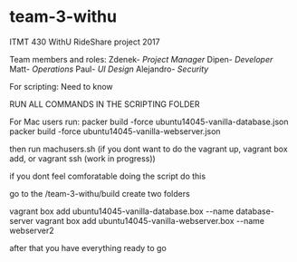 # team-3-withu
ITMT 430 WithU RideShare project 2017

Team members and roles:
Zdenek- *Project Manager*
Dipen- *Developer*
Matt- *Operations*
Paul- *UI Design* 
Alejandro- *Security*


For scripting: Need to know

RUN ALL COMMANDS IN THE SCRIPTING FOLDER

For Mac users run:
packer build -force ubuntu14045-vanilla-database.json
packer build -force ubuntu14045-vanilla-webserver.json

then run machusers.sh (if you dont want to do the vagrant up, vagrant box add, or vagrant ssh (work in progress))

if you dont feel comforatable doing the script do this

go to the /team-3-withu/build
create two folders 

vagrant box add ubuntu14045-vanilla-database.box --name database-server
vagrant box add ubuntu14045-vanilla-webserver.box --name webserver2



after that you have everything ready to go

 

